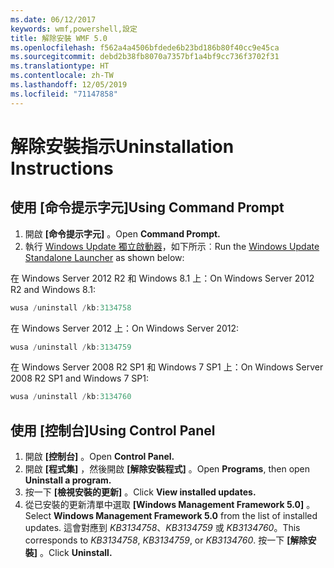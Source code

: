 ```yaml
---
ms.date: 06/12/2017
keywords: wmf,powershell,設定
title: 解除安裝 WMF 5.0
ms.openlocfilehash: f562a4a4506bfdede6b23bd186b80f40cc9e45ca
ms.sourcegitcommit: debd2b38fb8070a7357bf1a4bf9cc736f3702f31
ms.translationtype: HT
ms.contentlocale: zh-TW
ms.lasthandoff: 12/05/2019
ms.locfileid: "71147858"
---
```

# <a name="uninstallation-instructions"></a><span data-ttu-id="2b9e3-103">解除安裝指示</span><span class="sxs-lookup"><span data-stu-id="2b9e3-103">Uninstallation Instructions</span></span>

## <a name="using-command-prompt"></a><span data-ttu-id="2b9e3-104">使用 [命令提示字元]</span><span class="sxs-lookup"><span data-stu-id="2b9e3-104">Using Command Prompt</span></span>

1. <span data-ttu-id="2b9e3-105">開啟 **[命令提示字元]** 。</span><span class="sxs-lookup"><span data-stu-id="2b9e3-105">Open **Command Prompt.**</span></span>
2. <span data-ttu-id="2b9e3-106">執行 [Windows Update 獨立啟動器](https://support.microsoft.com/en-us/kb/934307)，如下所示︰</span><span class="sxs-lookup"><span data-stu-id="2b9e3-106">Run the [Windows Update Standalone Launcher](https://support.microsoft.com/en-us/kb/934307) as shown below:</span></span>

<span data-ttu-id="2b9e3-107">在 Windows Server 2012 R2 和 Windows 8.1 上：</span><span class="sxs-lookup"><span data-stu-id="2b9e3-107">On Windows Server 2012 R2 and Windows 8.1:</span></span>

```powershell
wusa /uninstall /kb:3134758
```

<span data-ttu-id="2b9e3-108">在 Windows Server 2012 上：</span><span class="sxs-lookup"><span data-stu-id="2b9e3-108">On Windows Server 2012:</span></span>

```powershell
wusa /uninstall /kb:3134759
```

<span data-ttu-id="2b9e3-109">在 Windows Server 2008 R2 SP1 和 Windows 7 SP1 上：</span><span class="sxs-lookup"><span data-stu-id="2b9e3-109">On Windows Server 2008 R2 SP1 and Windows 7 SP1:</span></span>

```powershell
wusa /uninstall /kb:3134760
```

## <a name="using-control-panel"></a><span data-ttu-id="2b9e3-110">使用 [控制台]</span><span class="sxs-lookup"><span data-stu-id="2b9e3-110">Using Control Panel</span></span>

1. <span data-ttu-id="2b9e3-111">開啟 **[控制台]** 。</span><span class="sxs-lookup"><span data-stu-id="2b9e3-111">Open **Control Panel.**</span></span>
2. <span data-ttu-id="2b9e3-112">開啟 **[程式集]** ，然後開啟 **[解除安裝程式]** 。</span><span class="sxs-lookup"><span data-stu-id="2b9e3-112">Open **Programs**, then open **Uninstall a program.**</span></span>
3. <span data-ttu-id="2b9e3-113">按一下 **[檢視安裝的更新]** 。</span><span class="sxs-lookup"><span data-stu-id="2b9e3-113">Click **View installed updates.**</span></span>
4. <span data-ttu-id="2b9e3-114">從已安裝的更新清單中選取 **[Windows Management Framework 5.0]** 。</span><span class="sxs-lookup"><span data-stu-id="2b9e3-114">Select **Windows Management Framework 5.0** from the list of installed updates.</span></span> <span data-ttu-id="2b9e3-115">這會對應到 *KB3134758*、*KB3134759* 或 *KB3134760*。</span><span class="sxs-lookup"><span data-stu-id="2b9e3-115">This corresponds to *KB3134758*, *KB3134759*, or *KB3134760*.</span></span> <span data-ttu-id="2b9e3-116">按一下 **[解除安裝]** 。</span><span class="sxs-lookup"><span data-stu-id="2b9e3-116">Click **Uninstall.**</span></span>
